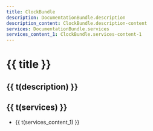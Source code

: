 ```yaml
---
title: ClockBundle
description: DocumentationBundle.description
description_content: ClockBundle.description-content
services: DocumentationBundle.services
services_content_1: ClockBundle.services-content-1
---
```


# {{ title }}

## {{ t(description) }}

<p v-html="t(description_content)" />

## {{ t(services) }}

- {{ t(services_content_1) }}

<i18n src="@APP|Bundles/DocumentationBundle/Locales/Documentation.locales.json"></i18n>
<i18n src="@APP|Bundles/ClockBundle/Locales/Clock.locales.json"></i18n>

<script setup lang="ts">
import { useI18n } from 'vue-i18n'

const { t } = useI18n()
</script>
